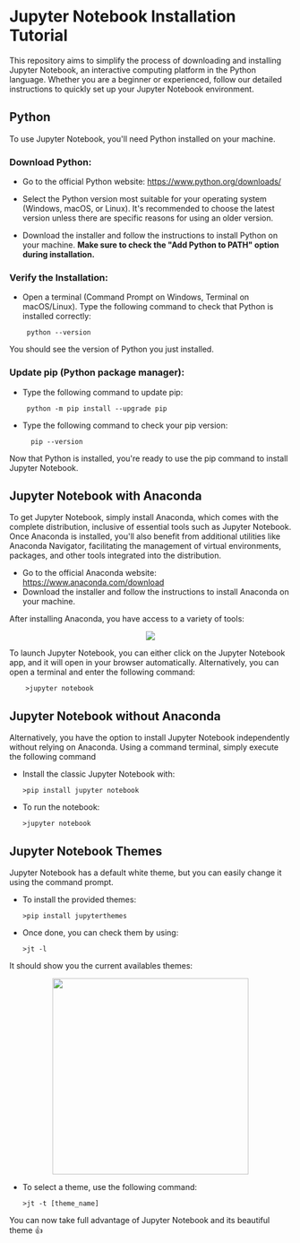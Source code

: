 # Jupyter Notebook Installation Tutorial

This repository aims to simplify the process of downloading and installing Jupyter Notebook, an interactive computing platform in the Python language. Whether you are a beginner or experienced, follow our detailed instructions to quickly set up your Jupyter Notebook environment.

## Python
To use Jupyter Notebook, you'll need Python installed on your machine.

### Download Python:
-  Go to the official Python website: https://www.python.org/downloads/

-  Select the Python version most suitable for your operating system (Windows, macOS, or Linux). It's recommended to choose the latest version unless there are specific reasons for using an older version.

-  Download the installer and follow the instructions to install Python on your machine. **Make sure to check the "Add Python to PATH" option during installation.**

### Verify the Installation:

-  Open a terminal (Command Prompt on Windows, Terminal on macOS/Linux). Type the following command to check that Python is installed correctly:

        python --version
   
You should see the version of Python you just installed.

### Update pip (Python package manager):

-  Type the following command to update pip:

        python -m pip install --upgrade pip

- Type the following command to check your pip version:

        pip --version
  
Now that Python is installed, you're ready to use the pip command to install Jupyter Notebook.

## Jupyter Notebook with Anaconda
To get Jupyter Notebook, simply install Anaconda, which comes with the complete distribution, inclusive of essential tools such as Jupyter Notebook. Once Anaconda is installed, you'll also benefit from additional utilities like Anaconda Navigator, facilitating the management of virtual environments, packages, and other tools integrated into the distribution.
-  Go to the official Anaconda website: https://www.anaconda.com/download
-  Download the installer and follow the instructions to install Anaconda on your machine.

After installing Anaconda, you have access to a variety of tools:
<p align="center">
<img src="https://github.com/Nestallum/Jupyter_Notebook_Installation/assets/152424908/b7b6e36a-010a-4d64-b8dc-35cd53982401">
</p>

To launch Jupyter Notebook, you can either click on the Jupyter Notebook app, and it will open in your browser automatically. 
Alternatively, you can open a terminal and enter the following command:

        >jupyter notebook
        
## Jupyter Notebook without Anaconda
Alternatively, you have the option to install Jupyter Notebook independently without relying on Anaconda. Using a command terminal, simply execute the following command
- Install the classic Jupyter Notebook with:

      >pip install jupyter notebook

- To run the notebook:

      >jupyter notebook

## Jupyter Notebook Themes
Jupyter Notebook has a default white theme, but you can easily change it using the command prompt.

- To install the provided themes:

      >pip install jupyterthemes

- Once done, you can check them by using:

      >jt -l
  
It should show you the current availables themes:
<p align="center">
<img src="https://github.com/Nestallum/Jupyter_Notebook_Installation/assets/152424908/b23dbc60-38b2-44ea-bf1d-ad8c18fdee67" width=350>
</p>

- To select a theme, use the following command:

      >jt -t [theme_name]

  
You can now take full advantage of Jupyter Notebook and its beautiful theme 👍
